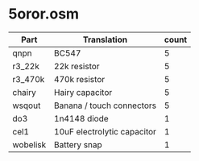 5oror.osm
==========
| **Part** | **Translation** |**count** |
|----------|-----------|----------|
|qnpn|BC547 | 5| 
|r3_22k|22k resistor |5| 
|r3_470k|470k resistor |5| 
|chairy|Hairy capacitor | 5| 
|wsqout|Banana / touch connectors |5| 
|do3|1n4148 diode |1| 
|cel1|10uF electrolytic capacitor |1| 
|wobelisk|Battery snap |1| 
